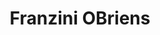 ---
title: "Franzini OBriens"
address: "Trim, Co. Meath"
tel: "+353 (0)46 943 1002"
county: "Meath"
category: "American Restaurants"
type: "Content"
lat: "53.55360794067383"
lng: "-6.780640125274658"
---
